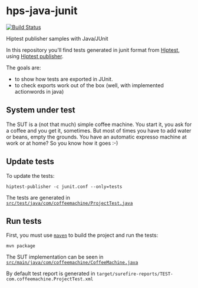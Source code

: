 # hps-java-junit

 [![Build Status](https://travis-ci.com/ylacaute/hps-java-junit.svg?branch=master)](https://travis-ci.com/ylacaute/hps-java-junit)

Hiptest publisher samples with Java/JUnit

In this repository you'll find tests generated in junit format from [Hiptest](https://hiptest.com), using [Hiptest publisher](https://github.com/hiptest/hiptest-publisher).

The goals are:

 * to show how tests are exported in JUnit.
 * to check exports work out of the box (well, with implemented actionwords in java)

System under test
------------------

The SUT is a (not that much) simple coffee machine. You start it, you ask for a coffee and you get it, sometimes. But most of times you have to add water or beans, empty the grounds. You have an automatic expresso machine at work or at home? So you know how it goes :-)

Update tests
-------------


To update the tests:

    hiptest-publisher -c junit.conf --only=tests

The tests are generated in [``src/test/java/com/coffeemachine/ProjectTest.java``](https://github.com/hiptest/hps-java-junit/blob/master/java/src/test/java/com/coffeemachine/ProjectTest.java)

Run tests
---------


First, you must use [``maven``](http://maven.apache.org/) to build the project and run the tests:

    mvn package

The SUT implementation can be seen in [``src/main/java/com/coffeemachine/CoffeeMachine.java``](https://github.com/hiptest/hps-java-junit/blob/master/java/src/main/java/com/coffeemachine/CoffeeMachine.java)

By default test report is generated in ```target/surefire-reports/TEST-com.coffeemachine.ProjectTest.xml```

